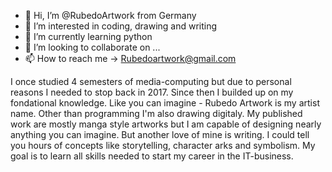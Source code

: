 - 👋 Hi, I’m @RubedoArtwork from Germany
- 👀 I’m interested in coding, drawing and writing
- 🌱 I’m currently learning python
- 💞️ I’m looking to collaborate on ...
- 📫 How to reach me -> Rubedoartwork@gmail.com

I once studied 4 semesters of media-computing but due to personal reasons I needed to stop back in 2017. Since then I builded up on my fondational knowledge.
Like you can imagine - Rubedo Artwork is my artist name. Other than programming I'm also drawing digitaly. My published work are mostly manga style artworks but I am capable of designing nearly anything you can imagine.
But another love of mine is writing. I could tell you hours of concepts like storytelling, character arks and symbolism.
My goal is to learn all skills needed to start my career in the IT-business.

<!---
RubedoArtwork/RubedoArtwork is a ✨ special ✨ repository because its `README.md` (this file) appears on your GitHub profile.
You can click the Preview link to take a look at your changes.
--->
